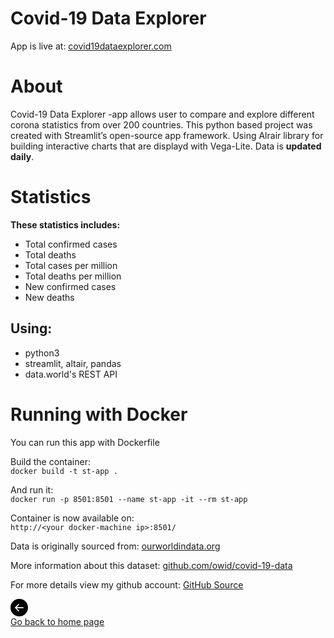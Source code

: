 # Covid-19 Data Explorer
App is live at: 
<a href="https://www.covid19dataexplorer.com/?raw=true" target="_blank">covid19dataexplorer.com</a>

# About
Covid-19 Data Explorer -app allows user to compare and explore different corona statistics from over 200 countries.
This python based project was created with Streamlit’s open-source app framework.
Using Alrair library for building interactive charts that are displayd with Vega-Lite. Data is **updated daily**.

# Statistics
**These statistics includes:**
* Total confirmed cases
* Total deaths
* Total cases per million  
* Total deaths per million
* New confirmed cases
* New deaths

## Using:
* python3
* streamlit, altair, pandas
* data.world's REST API

# Running with Docker
You can run this app with Dockerfile   

Build the container:  
```docker build -t st-app .```  

And run it:  
```docker run -p 8501:8501 --name st-app -it --rm st-app```  

Container is now available on:  
```http://<your docker-machine ip>:8501/```  

Data is originally sourced from: 
<a href="https://ourworldindata.org/coronavirus-source-data?raw=true" target="_blank">ourworldindata.org</a>
  
More information about this dataset: 
<a href="https://github.com/owid/covid-19-data/tree/master/public/data?raw=true" target="_blank">github.com/owid/covid-19-data</a>

For more details view my github account:
<a href="https://github.com/kurval/COVID-19-Data-Explorer?raw=true" target="_blank">GitHub Source</a>

<p>
<a href="https://kurval.github.io/" title="frontpage" class="text-decoration-none">
<svg width="2em" height="2em" viewBox="0 0 16 16" class="bi bi-arrow-left-circle-fill" fill="black" xmlns="http://www.w3.org/2000/svg">
  <path fill-rule="evenodd" d="M16 8A8 8 0 1 1 0 8a8 8 0 0 1 16 0zm-4.5.5a.5.5 0 0 0 0-1H5.707l2.147-2.146a.5.5 0 1 0-.708-.708l-3 3a.5.5 0 0 0 0 .708l3 3a.5.5 0 0 0 .708-.708L5.707 8.5H11.5z"/>
</svg>
<br>Go back to home page
</a>
</p>
